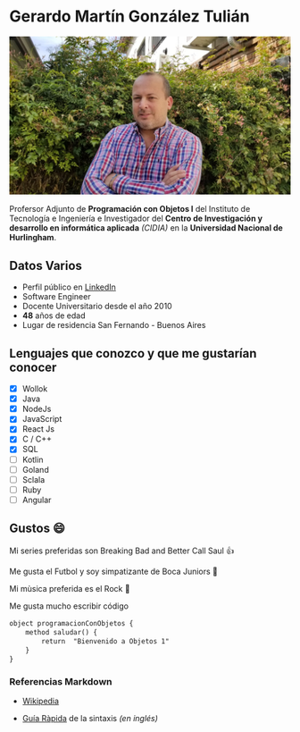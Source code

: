 # Gerardo Martín González Tulián
![Gerardo Martín González Tulián](./assets/GerardoGonzalezTulian.jpeg)

Profersor Adjunto de **Programación con Objetos I** del Instituto de Tecnología e Ingeniería e Investigador del **Centro de Investigación y desarrollo en informática aplicada** _(CIDIA)_ en la **Universidad Nacional de Hurlingham**.


## Datos Varios
* Perfil público en [LinkedIn](https://www.linkedin.com/in/gerardomartingonzaleztulian/)
* Software Engineer
* Docente Universitario desde el año 2010
* **48** años de edad 
* Lugar de residencia San Fernando - Buenos Aires

## Lenguajes que conozco y que me gustarían conocer
- [x] Wollok
- [x] Java
- [x] NodeJs
- [x] JavaScript
- [x] React Js
- [x] C / C++
- [x] SQL
- [ ] Kotlin
- [ ] Goland
- [ ] Sclala
- [ ] Ruby
- [ ] Angular

## Gustos :smile:
Mi series preferidas son Breaking Bad and Better Call Saul :+1:

Me gusta el Futbol y soy simpatizante de Boca Juniors :muscle:

Mi mùsica preferida es el Rock :metal:

Me gusta mucho escribir código   
```
object programacionConObjetos { 
    method saludar() { 
        return  "Bienvenido a Objetos 1" 
    }
}
```

### Referencias Markdown 
* [Wikipedia](https://es.wikipedia.org/wiki/Markdown)

* [Guía Ràpida](https://greg.schueler.us/doc/markdown.txt) de la sintaxis _(en inglés)_ 
